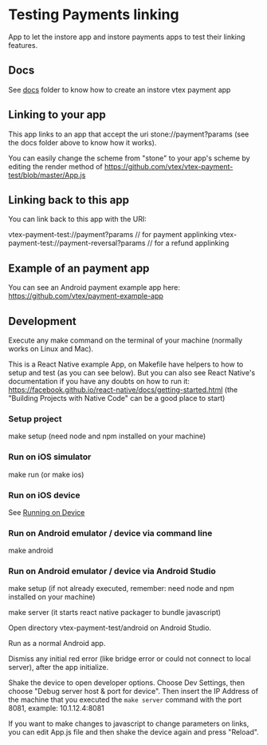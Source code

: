 # Testing Payments linking

App to let the instore app and instore payments apps to test their linking features.

## Docs

See [docs](https://github.com/vtex/vtex-payment-test/blob/master/docs/) folder to know how to create an instore vtex payment app

## Linking to your app

This app links to an app that accept the uri stone://payment?params (see the docs folder above to know how it works).

You can easily change the scheme from "stone" to your app's scheme by editing the render method of https://github.com/vtex/vtex-payment-test/blob/master/App.js

## Linking back to this app

You can link back to this app with the URI:

vtex-payment-test://payment?params // for payment applinking
vtex-payment-test://payment-reversal?params // for a refund applinking

## Example of an payment app

You can see an Android payment example app here: https://github.com/vtex/payment-example-app

## Development

Execute any make command on the terminal of your machine (normally works on Linux and Mac).

This is a React Native example App, on Makefile have helpers to how to setup and test (as you can see below). But you can also see React Native's documentation if you have any doubts on how to run it: https://facebook.github.io/react-native/docs/getting-started.html (the "Building Projects with Native Code" can be a good place to start)

### Setup project

make setup (need node and npm installed on your machine)

### Run on iOS simulator

make run (or make ios)

### Run on iOS device

See [Running on Device](http://facebook.github.io/react-native/docs/running-on-device.html)

### Run on Android emulator / device via command line

make android

### Run on Android emulator / device via Android Studio

make setup (if not already executed, remember: need node and npm installed on your machine)

make server (it starts react native packager to bundle javascript)

Open directory vtex-payment-test/android on Android Studio.

Run as a normal Android app.

Dismiss any initial red error (like bridge error or could not connect to local server), after the app initialize.

Shake the device to open developer options.
Choose Dev Settings, then choose "Debug server host & port for device".
Then insert the IP Address of the machine that you executed the `make server` command with the port 8081, example: 10.1.12.4:8081

If you want to make changes to javascript to change parameters on links, you can edit App.js file and then shake the device again and press "Reload".
